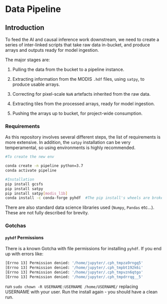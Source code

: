 # Data Pipeline

## Introduction

To feed the AI and causal inference work downstream, we need to create a series of inter-linked scripts that take raw data in-bucket, and produce arrays and outputs ready for model ingestion.

The major stages are:

1. Pulling the data from the bucket to a pipeline instance.

2. Extracting information from the MODIS `.hdf` files, using `satpy`, to produce usable arrays.
3. Correcting for pixel-scale `NaN` artefacts inherited from the raw data.
4. Extracting tiles from the processed arrays, ready for model ingestion.
5. Pushing the arrays up to bucket, for project-wide consumption.

### Requirements

As this repository involves several different steps, the list of requirements is more extensive. In addition, the `satpy` installation can be very temperamental, so using environments is highly recommended.

```bash
#To create the new env

conda create -n pipeline python=3.7
conda activate pipeline

#Installation
pip install gcsfs
pip install satpy
pip install satpy[modis_l1b]
conda install -c conda-forge pyhdf  #The pip install's wheels are broken at time of writing
```

There are also standard data science libraries used (`Numpy`, `Pandas` etc...). These are not fully described for brevity.

### Gotchas

#### `pyhdf` Permissions

There is a known Gotcha with file permissions for installing `pyhdf`. If you end up with errors like:

```sh
[Errno 13] Permission denied: '/home/jupyter/.cph_tmpza9rngq5'
[Errno 13] Permission denied: '/home/jupyter/.cph_tmpbt192k6i'
[Errno 13] Permission denied: '/home/jupyter/.cph_tmpvzn6qtgo'
[Errno 13] Permission denied: '/home/jupyter/.cph_tmpdrrqg__5'
```

run `sudo chown -R USERNAME:USERNAME /home/USERNAME/` replacing USERNAME with your user. Run the install again -  you should have a clean run.


